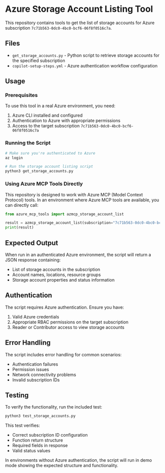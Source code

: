 # Azure Storage Account Listing Tool

This repository contains tools to get the list of storage accounts for Azure subscription `7c71b563-0dc0-4bc0-bcf6-06f8f0516c7a`.

## Files

- `get_storage_accounts.py` - Python script to retrieve storage accounts for the specified subscription
- `copilot-setup-steps.yml` - Azure authentication workflow configuration

## Usage

### Prerequisites

To use this tool in a real Azure environment, you need:

1. Azure CLI installed and configured
2. Authentication to Azure with appropriate permissions
3. Access to the target subscription `7c71b563-0dc0-4bc0-bcf6-06f8f0516c7a`

### Running the Script

```bash
# Make sure you're authenticated to Azure
az login

# Run the storage account listing script
python3 get_storage_accounts.py
```

### Using Azure MCP Tools Directly

This repository is designed to work with Azure MCP (Model Context Protocol) tools. In an environment where Azure MCP tools are available, you can directly call:

```python
from azure_mcp_tools import azmcp_storage_account_list

result = azmcp_storage_account_list(subscription="7c71b563-0dc0-4bc0-bcf6-06f8f0516c7a")
print(result)
```

## Expected Output

When run in an authenticated Azure environment, the script will return a JSON response containing:

- List of storage accounts in the subscription
- Account names, locations, resource groups
- Storage account properties and status information

## Authentication

The script requires Azure authentication. Ensure you have:

1. Valid Azure credentials
2. Appropriate RBAC permissions on the target subscription
3. Reader or Contributor access to view storage accounts

## Error Handling

The script includes error handling for common scenarios:

- Authentication failures
- Permission issues
- Network connectivity problems
- Invalid subscription IDs

## Testing

To verify the functionality, run the included test:

```bash
python3 test_storage_accounts.py
```

This test verifies:
- Correct subscription ID configuration
- Function return structure
- Required fields in response
- Valid status values

In environments without Azure authentication, the script will run in demo mode showing the expected structure and functionality.